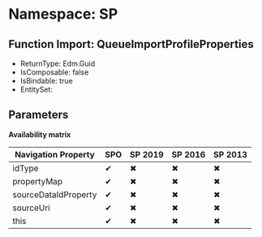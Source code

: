 # Namespace: SP

## Function Import: QueueImportProfileProperties

- ReturnType: Edm.Guid
- IsComposable: false
- IsBindable: true
- EntitySet: 

## Parameters

**Availability matrix**

Navigation Property | SPO | SP 2019 | SP 2016 | SP 2013
----------|-----|---------|---------|--------
idType | ✔ | ✖ | ✖ | ✖
propertyMap | ✔ | ✖ | ✖ | ✖
sourceDataIdProperty | ✔ | ✖ | ✖ | ✖
sourceUri | ✔ | ✖ | ✖ | ✖
this | ✔ | ✖ | ✖ | ✖

